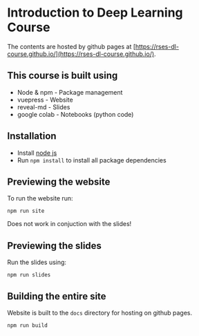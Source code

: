 # Introduction to Deep Learning Course

The contents are hosted by github pages at [https://rses-dl-course.github.io/](https://rses-dl-course.github.io/).

## This course is built using 

* Node & npm - Package management
* vuepress - Website 
* reveal-md - Slides
* google colab - Notebooks (python code)


## Installation

* Install [node js](https://nodejs.org/)
* Run `npm install` to install all package dependencies


## Previewing the website 

To run the website run:

```
npm run site
```

Does not work in conjuction with the slides!

## Previewing the slides

Run the slides using:

```
npm run slides
```


## Building the entire site

Website is built to the `docs` directory for hosting on github pages.

```
npm run build
```
